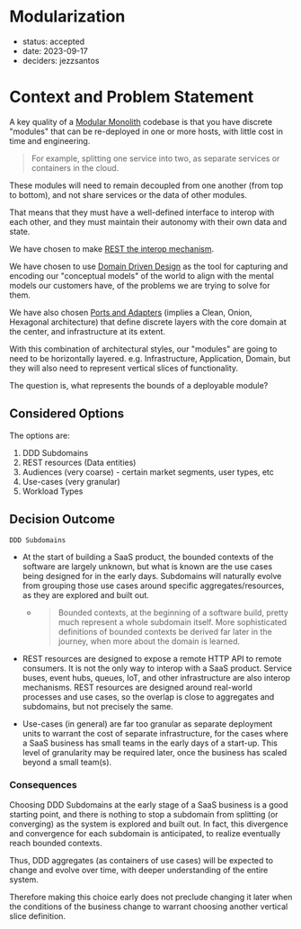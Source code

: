# Modularization

* status: accepted
* date: 2023-09-17
* deciders: jezzsantos

# Context and Problem Statement

A key quality of a [Modular Monolith](0010-deployment-model.md) codebase is that you have discrete "modules" that can be re-deployed in one or more hosts, with little cost in time and engineering.

> For example, splitting one service into two, as separate services or containers in the cloud.

These modules will need to remain decoupled from one another (from top to bottom), and not share services or the data of other modules.

That means that they must have a well-defined interface to interop with each other, and they must maintain their autonomy with their own data and state.

We have chosen to make [REST the interop mechanism](0030-web-interop.md).

We have chosen to use [Domain Driven Design](0040-modeling.md) as the tool for capturing and encoding our "conceptual models" of the world to align with the mental models our customers have, of the problems we are trying to solve for them.

We have also chosen [Ports and Adapters](0020-managing-coupling.md) (implies a Clean, Onion, Hexagonal architecture) that define discrete layers with the core domain at the center, and infrastructure at its extent.

With this combination of architectural styles, our "modules" are going to need to be horizontally layered. e.g. Infrastructure, Application, Domain, but they will also need to represent vertical slices of functionality.

The question is, what represents the bounds of a deployable module?

## Considered Options

The options are:

1. DDD Subdomains
2. REST resources (Data entities)
3. Audiences (very coarse) - certain market segments, user types, etc
4. Use-cases (very granular)
5. Workload Types

## Decision Outcome

`DDD Subdomains`

- At the start of building a SaaS product, the bounded contexts of the software are largely unknown, but what is known are the use cases being designed for in the early days. Subdomains will naturally evolve from grouping those use cases around specific aggregates/resources, as they are explored and built out.

    - > Bounded contexts, at the beginning of a software build, pretty much represent a whole subdomain itself. More sophisticated definitions of bounded contexts be derived far later in the journey, when more about the domain is learned.

- REST resources are designed to expose a remote HTTP API to remote consumers. It is not the only way to interop with a SaaS product. Service buses, event hubs, queues, IoT, and other infrastructure are also interop mechanisms. REST resources are designed around real-world processes and use cases, so the overlap is close to aggregates and subdomains, but not precisely the same.

- Use-cases (in general) are far too granular as separate deployment units to warrant the cost of separate infrastructure, for the cases where a SaaS business has small teams in the early days of a start-up. This level of granularity may be required later, once the business has scaled beyond a small team(s).

### Consequences

Choosing DDD Subdomains at the early stage of a SaaS business is a good starting point, and there is nothing to stop a subdomain from splitting (or converging) as the system is explored and built out. In fact, this divergence and convergence for each subdomain is anticipated, to realize eventually reach bounded contexts.

Thus, DDD aggregates (as containers of use cases) will be expected to change and evolve over time, with deeper understanding of the entire system.

Therefore making this choice early does not preclude changing it later when the conditions of the business change to warrant choosing another vertical slice definition.
